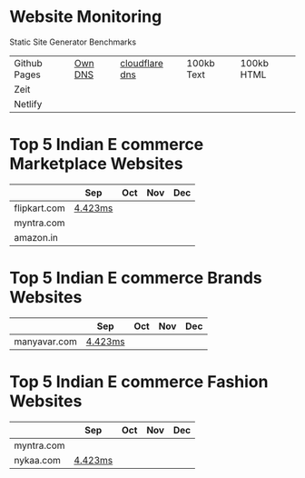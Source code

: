 # Website Monitoring
Static Site Generator Benchmarks

|              |         |                |            |            |
|--------------|---------|----------------|------------|------------|
| Github Pages | [Own DNS](https://himalayanwolf-tech.github.io/netlify-vs-github-pages-vs-zeit/) | [cloudflare dns](http://github-pages-cdn-benchmark.himalayanwolf.in/) | 100kb Text | 100kb HTML |
| Zeit         |         |                |            |            |
| Netlify      |         |                |            |            |


# Top 5 Indian E commerce Marketplace Websites

|              |    Sep     |        Oct        |       Nov     |     Dec       |
|--------------|---------|----------------|------------|------------|
| flipkart.com         |  [4.423ms](https://www.webpagetest.org/result/200912_B8_ce0b7f17921b982f2b573a6b4ab64bc8/)       |                |            |            |
| myntra.com      |         |                |            |            |
| amazon.in      |         |                |            |            |

# Top 5 Indian E commerce Brands Websites

|              |    Sep     |        Oct        |       Nov     |     Dec       |
|--------------|---------|----------------|------------|------------|
| manyavar.com         |  [4.423ms](https://www.webpagetest.org/result/200912_B8_ce0b7f17921b982f2b573a6b4ab64bc8/)       |                |            |            |

# Top 5 Indian E commerce Fashion Websites

|              |    Sep     |        Oct        |       Nov     |     Dec       |
|--------------|---------|----------------|------------|------------|
| myntra.com      |         |                |            |            |
| nykaa.com         |  [4.423ms](https://www.webpagetest.org/result/200912_B8_ce0b7f17921b982f2b573a6b4ab64bc8/)       |                |            |            |


